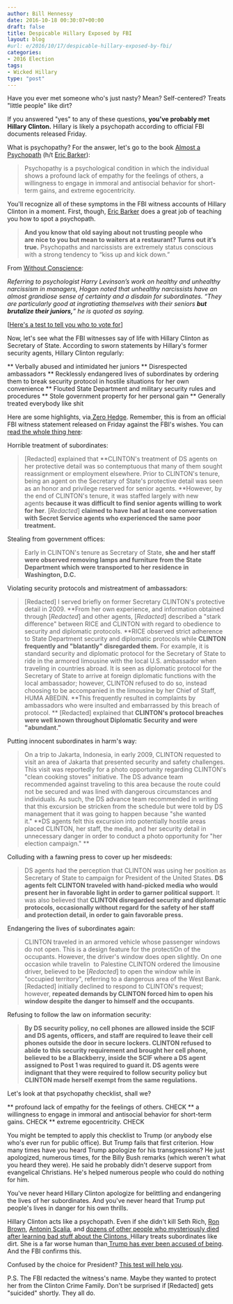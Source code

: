 ```yaml
---
author: Bill Hennessy
date: 2016-10-18 00:30:07+00:00
draft: false
title: Despicable Hillary Exposed by FBI
layout: blog
#url: e/2016/10/17/despicable-hillary-exposed-by-fbi/
categories:
- 2016 Election
tags:
- Wicked Hillary
type: "post"
---
```


Have you ever met someone who's just nasty? Mean? Self-centered? Treats "little people" like dirt?

If you answered "yes" to any of these questions, **you've probably met Hillary Clinton.** Hillary is likely a psychopath according to official FBI documents released Friday.

What is psychopathy? For the answer, let's go to the book [Almost a Psychopath](https://geni.us/almost) (h/t [Eric Barker](https://www.bakadesuyo.com/2016/10/how-to-deal-with-psychopaths/)):



> Psychopathy is a psychological condition in which the individual shows a profound lack of empathy for the feelings of others, a willingness to engage in immoral and antisocial behavior for short-term gains, and extreme egocentricity.



You'll recognize all of these symptoms in the FBI witness accounts of Hillary Clinton in a moment. First, though, [Eric Barker](https://www.bakadesuyo.com/2016/10/how-to-deal-with-psychopaths/) does a great job of teaching you how to spot a psychopath.



> **And you know that old saying about not trusting people who are nice to you but mean to waiters at a restaurant? Turns out it’s true.** Psychopaths and narcissists are extremely status conscious with a strong tendency to “kiss up and kick down.”

From [Without Conscience](https://geni.us/without):

_Referring to psychologist Harry Levinson’s work on healthy and unhealthy narcissism in managers, Hogan noted that unhealthy narcissists have an almost grandiose sense of certainty and a disdain for subordinates. “They are particularly good at ingratiating themselves with their seniors **but brutalize their juniors,**” he is quoted as saying._



[[Here's a test to tell you who to vote for](https://hennessysview.com/2016/10/17/braggart-or-psychopath-the-ultimate-test/)]

Now, let's see what the FBI witnesses say of life with Hillary Clinton as Secretary of State. According to sworn statements by Hillary's former security agents, Hillary Clinton regularly:




** Verbally abused and intimidated her juniors
** Disrespected ambassadors
** Recklessly endangered lives of subordinates by ordering them to break security protocol in hostile situations for her own convenience
** Flouted State Department and military security rules and procedures
** Stole government property for her personal gain
** Generally treated everybody like shit


Here are some highlights, via[ Zero Hedge](https://www.zerohedge.com/news/2016-10-17/security-agent-tells-fbi-what-it-was-really-work-hillary-clinton). Remember, this is from an official FBI witness statement released on Friday against the FBI's wishes. You can [read the whole thing here](https://www.zerohedge.com/news/2016-10-17/security-agent-tells-fbi-what-it-was-really-work-hillary-clinton):

Horrible treatment of subordinates:



> [Redacted] explained that **CLINTON's treatment of DS agents on her protective detail was so contemptuous that many of them sought reassignment or employment elsewhere. Prior to CLINTON's tenure, being an agent on the Secretary of State's protective detail was seen as an honor and privilege reserved for senior agents. **However, by the end of CLINTON's tenure, it was staffed largely with new agents **because it was difficult to find senior agents willing to work for her**. [_Redacted_] **claimed to have had at least one conversation with Secret Service agents who experienced the same poor treatment.**



Stealing from government offices:



> Early in CLINTON's tenure as Secretary of State, **she and her staff were observed removing lamps and furniture from the State Department which were transported to her residence in Washington, D.C.**



Violating security protocols and mistreatment of ambassadors:



> [Redacted] I served briefly on former Secretary CLINTON's protective detail in 2009. **From her own experience, and information obtained through [_Redacted_] and other agents, [_Redacted_] described a "stark difference" between RICE and CLINTON with regard to obedience to security and diplomatic protocols. **RICE observed strict adherence to State Department security and diplomatic protocols while **CLINTON frequently and "blatantly" disregarded them.** For example, it is standard security and diplomatic protocol for the Secretary of State to ride in the armored limousine with the local U.S. ambassador when traveling in countries abroad. It is seen as diplomatic protocol for the Secretary of State to arrive at foreign diplomatic functions with the local ambassador; however, CLINTON refused to do so, instead choosing to be accompanied in the limousine by her Chief of Staff, HUMA ABEDIN. **This frequently resulted in complaints by ambassadors who were insulted and embarrassed by this breach of protocol. ** [Redacted] explained that **CLINTON's protocol breaches were well known throughout Diplomatic Security and were "abundant."**



Putting innocent subordinates in harm's way:



> On a trip to Jakarta, Indonesia, in early 2009, CLINTON requested to visit an area of Jakarta that presented security and safety challenges. This visit was reportedly for a photo opportunity regarding CLINTON's "clean cooking stoves" initiative. The DS advance team recommended against traveling to this area because the route could not be secured and was lined with dangerous circumstances and individuals. As such, the DS advance team recommended in writing that this excursion be stricken from the schedule but were told by DS management that it was going to happen because "she wanted it." **DS agents felt this excursion into potentially hostile areas placed CLINTON, her staff, the media, and her security detail in unnecessary danger in order to conduct a photo opportunity for "her election campaign." **



Colluding with a fawning press to cover up her misdeeds:



> DS agents had the perception that CLINTON was using her position as Secretary of State to campaign for President of the United States. **DS agents felt CLINTON traveled with hand-picked media who would present her in favorable light in order to garner political support**. It was also believed that **CLINTON disregarded security and diplomatic protocols, occasionally without regard for the safety of her staff and protection detail, in order to gain favorable press.**



Endangering the lives of subordinates again:



> CLINTON traveled in an armored vehicle whose passenger windows do not open. This is a design feature for the protectiOn of the occupants. However, the driver's window does open slightly. On one occasion while travelin  to Palestine CLINTON ordered the limousine driver, believed to be [_Redacted_] to open the window while in "occupied territory", referring to a dangerous area of the West Bank. [Redacted] initially declined to respond to CLINTON's request; however, **repeated demands by CLINTON forced him to open his window despite the danger to himself and the occupants**.



Refusing to follow the law on information security:



> **By DS security policy, no cell phones are allowed inside the SCIF and DS agents, officers, and staff are required to leave their cell phones outside the door in secure lockers. CLINTON refused to abide to this security requirement and brought her cell phone, believed to be a Blackberry, inside the SCIF where a DS agent assigned to Post 1 was required to guard it. DS agents were indignant that they were required to follow security policy but CLINTON made herself exempt from the same regulations.**



Let's look at that psychopathy checklist, shall we?




** profound lack of empathy for the feelings of others. CHECK
** a willingness to engage in immoral and antisocial behavior for short-term gains. CHECK
** extreme egocentricity. CHECK


You might be tempted to apply this checklist to Trump (or anybody else who's ever run for public office). But Trump fails that first criterion. How many times have you heard Trump apologize for his transgressions? He just apologized, numerous times, for the Billy Bush remarks (which weren't what you heard they were). He said he probably didn't deserve support from evangelical Christians. He's helped numerous people who could do nothing for him.

You've never heard Hillary Clinton apologize for belittling and endangering the lives of her subordinates. And you've never heard that Trump put people's lives in danger for his own thrills.

Hillary Clinton acts like a psychopath. Even if she didn't kill Seth Rich, [Ron Brown](https://hennessysview.com/2016/10/02/killing-ron-brown/), [Antonin Scalia](https://hennessysview.com/2016/10/13/killing-scalia-the-clinton-crime-family/), and [dozens of other people who mysteriously died after learning bad stuff about the Clintons, ](https://www.whatreallyhappened.com/WRHARTICLES/THE%20CLINTON%20BODY%20COUNT.pdf)Hillary treats subordinates like dirt. She is a far worse human than[ Trump has ever been accused of being](https://blog.dilbert.com/post/151933602961/lie-detection-and-scandals). And the FBI confirms this.

Confused by the choice for President? [This test will help you](https://hennessysview.com/2016/10/17/braggart-or-psychopath-the-ultimate-test/).

P.S. The FBI redacted the witness's name. Maybe they wanted to protect her from the Clinton Crime Family. Don't be surprised if [Redacted] gets "suicided" shortly. They all do.
